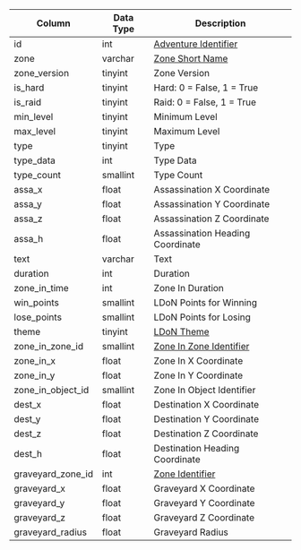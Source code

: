 | Column            | Data Type | Description                                                                                  |
| ----------------- | --------- | -------------------------------------------------------------------------------------------- |
| id                | int       | [Adventure Identifier](adventure_details.md)                                                 |
| zone              | varchar   | [Zone Short Name](hhttps://eqemu.gitbook.io/server/categories/reference-lists/zones)         |
| zone_version      | tinyint   | Zone Version                                                                                 |
| is_hard           | tinyint   | Hard: 0 = False, 1 = True                                                                    |
| is_raid           | tinyint   | Raid: 0 = False, 1 = True                                                                    |
| min_level         | tinyint   | Minimum Level                                                                                |
| max_level         | tinyint   | Maximum Level                                                                                |
| type              | tinyint   | Type                                                                                         |
| type_data         | int       | Type Data                                                                                    |
| type_count        | smallint  | Type Count                                                                                   |
| assa_x            | float     | Assassination X Coordinate                                                                   |
| assa_y            | float     | Assassination Y Coordinate                                                                   |
| assa_z            | float     | Assassination Z Coordinate                                                                   |
| assa_h            | float     | Assassination Heading Coordinate                                                             |
| text              | varchar   | Text                                                                                         |
| duration          | int       | Duration                                                                                     |
| zone_in_time      | int       | Zone In Duration                                                                             |
| win_points        | smallint  | LDoN Points for Winning                                                                      |
| lose_points       | smallint  | LDoN Points for Losing                                                                       |
| theme             | tinyint   | [LDoN Theme](https://eqemu.gitbook.io/server/categories/types/ldon-themes)                   |
| zone_in_zone_id   | smallint  | [Zone In Zone Identifier](hhttps://eqemu.gitbook.io/server/categories/reference-lists/zones) |
| zone_in_x         | float     | Zone In X Coordinate                                                                         |
| zone_in_y         | float     | Zone In Y Coordinate                                                                         |
| zone_in_object_id | smallint  | Zone In Object Identifier                                                                    |
| dest_x            | float     | Destination X Coordinate                                                                     |
| dest_y            | float     | Destination Y Coordinate                                                                     |
| dest_z            | float     | Destination Z Coordinate                                                                     |
| dest_h            | float     | Destination Heading Coordinate                                                               |
| graveyard_zone_id | int       | [Zone Identifier](hhttps://eqemu.gitbook.io/server/categories/reference-lists/zones)         |
| graveyard_x       | float     | Graveyard X Coordinate                                                                       |
| graveyard_y       | float     | Graveyard Y Coordinate                                                                       |
| graveyard_z       | float     | Graveyard Z Coordinate                                                                       |
| graveyard_radius  | float     | Graveyard Radius                                                                             |